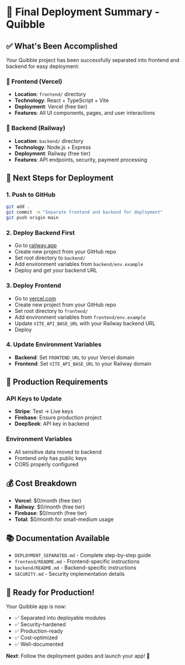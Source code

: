 # 🎯 Final Deployment Summary - Quibble

## ✅ What's Been Accomplished

Your Quibble project has been successfully separated into frontend and backend for easy deployment:

### 🎨 Frontend (Vercel)
- **Location**: `frontend/` directory
- **Technology**: React + TypeScript + Vite
- **Deployment**: Vercel (free tier)
- **Features**: All UI components, pages, and user interactions

### 🔧 Backend (Railway)
- **Location**: `backend/` directory  
- **Technology**: Node.js + Express
- **Deployment**: Railway (free tier)
- **Features**: API endpoints, security, payment processing

## 🚀 Next Steps for Deployment

### 1. Push to GitHub
```bash
git add .
git commit -m "Separate frontend and backend for deployment"
git push origin main
```

### 2. Deploy Backend First
- Go to [railway.app](https://railway.app)
- Create new project from your GitHub repo
- Set root directory to `backend/`
- Add environment variables from `backend/env.example`
- Deploy and get your backend URL

### 3. Deploy Frontend
- Go to [vercel.com](https://vercel.com)
- Create new project from your GitHub repo
- Set root directory to `frontend/`
- Add environment variables from `frontend/env.example`
- Update `VITE_API_BASE_URL` with your Railway backend URL
- Deploy

### 4. Update Environment Variables
- **Backend**: Set `FRONTEND_URL` to your Vercel domain
- **Frontend**: Set `VITE_API_BASE_URL` to your Railway domain

## 🔑 Production Requirements

### API Keys to Update
- **Stripe**: Test → Live keys
- **Firebase**: Ensure production project
- **DeepSeek**: API key in backend

### Environment Variables
- All sensitive data moved to backend
- Frontend only has public keys
- CORS properly configured

## 💰 Cost Breakdown

- **Vercel**: $0/month (free tier)
- **Railway**: $0/month (free tier)  
- **Firebase**: $0/month (free tier)
- **Total**: $0/month for small-medium usage

## 📚 Documentation Available

- `DEPLOYMENT_SEPARATED.md` - Complete step-by-step guide
- `frontend/README.md` - Frontend-specific instructions
- `backend/README.md` - Backend-specific instructions
- `SECURITY.md` - Security implementation details

## 🎉 Ready for Production!

Your Quibble app is now:
- ✅ Separated into deployable modules
- ✅ Security-hardened
- ✅ Production-ready
- ✅ Cost-optimized
- ✅ Well-documented

**Next**: Follow the deployment guides and launch your app! 🚀 